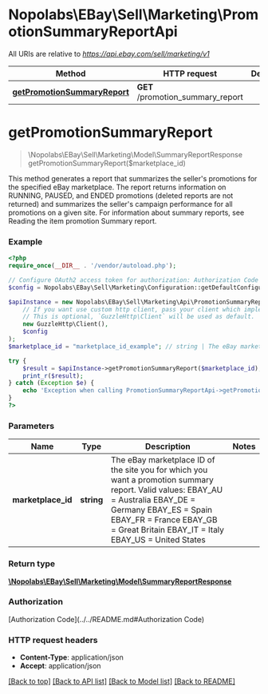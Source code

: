 # Nopolabs\EBay\Sell\Marketing\PromotionSummaryReportApi

All URIs are relative to *https://api.ebay.com/sell/marketing/v1*

Method | HTTP request | Description
------------- | ------------- | -------------
[**getPromotionSummaryReport**](PromotionSummaryReportApi.md#getPromotionSummaryReport) | **GET** /promotion_summary_report | 


# **getPromotionSummaryReport**
> \Nopolabs\EBay\Sell\Marketing\Model\SummaryReportResponse getPromotionSummaryReport($marketplace_id)



This method generates a report that summarizes the seller's promotions for the specified eBay marketplace. The report returns information on RUNNING, PAUSED, and ENDED promotions (deleted reports are not returned) and summarizes the seller's campaign performance for all promotions on a given site. For information about summary reports, see Reading the item promotion Summary report.

### Example
```php
<?php
require_once(__DIR__ . '/vendor/autoload.php');

// Configure OAuth2 access token for authorization: Authorization Code
$config = Nopolabs\EBay\Sell\Marketing\Configuration::getDefaultConfiguration()->setAccessToken('YOUR_ACCESS_TOKEN');

$apiInstance = new Nopolabs\EBay\Sell\Marketing\Api\PromotionSummaryReportApi(
    // If you want use custom http client, pass your client which implements `GuzzleHttp\ClientInterface`.
    // This is optional, `GuzzleHttp\Client` will be used as default.
    new GuzzleHttp\Client(),
    $config
);
$marketplace_id = "marketplace_id_example"; // string | The eBay marketplace ID of the site you for which you want a promotion summary report. Valid values: EBAY_AU = Australia EBAY_DE = Germany EBAY_ES = Spain EBAY_FR = France EBAY_GB = Great Britain EBAY_IT = Italy EBAY_US = United States

try {
    $result = $apiInstance->getPromotionSummaryReport($marketplace_id);
    print_r($result);
} catch (Exception $e) {
    echo 'Exception when calling PromotionSummaryReportApi->getPromotionSummaryReport: ', $e->getMessage(), PHP_EOL;
}
?>
```

### Parameters

Name | Type | Description  | Notes
------------- | ------------- | ------------- | -------------
 **marketplace_id** | **string**| The eBay marketplace ID of the site you for which you want a promotion summary report. Valid values: EBAY_AU &#x3D; Australia EBAY_DE &#x3D; Germany EBAY_ES &#x3D; Spain EBAY_FR &#x3D; France EBAY_GB &#x3D; Great Britain EBAY_IT &#x3D; Italy EBAY_US &#x3D; United States |

### Return type

[**\Nopolabs\EBay\Sell\Marketing\Model\SummaryReportResponse**](../Model/SummaryReportResponse.md)

### Authorization

[Authorization Code](../../README.md#Authorization Code)

### HTTP request headers

 - **Content-Type**: application/json
 - **Accept**: application/json

[[Back to top]](#) [[Back to API list]](../../README.md#documentation-for-api-endpoints) [[Back to Model list]](../../README.md#documentation-for-models) [[Back to README]](../../README.md)

